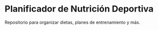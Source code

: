 # Planificador de Nutrición Deportiva
Repositorio para organizar dietas, planes de entrenamiento y más.
